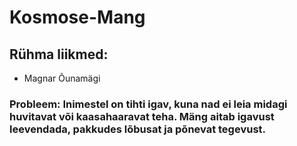 # Kosmose-Mang
## Rühma liikmed:
- Magnar Õunamägi
### Probleem: Inimestel on tihti igav, kuna nad ei leia midagi huvitavat või kaasahaaravat teha. Mäng aitab igavust leevendada, pakkudes lõbusat ja põnevat tegevust.
